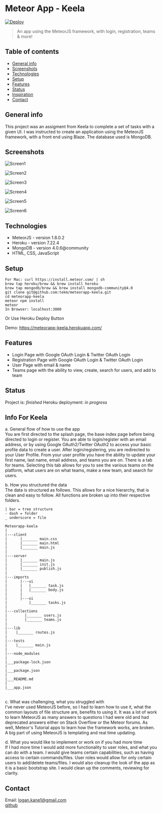 # Meteor App - Keela
[![Deploy](https://www.herokucdn.com/deploy/button.svg)](https://heroku.com/deploy)
> An app using the MeteorJS framework, with login, registration, teams & more!

## Table of contents
* [General info](#general-info)
* [Screenshots](#screenshots)
* [Technologies](#technologies)
* [Setup](#setup)
* [Features](#features)
* [Status](#status)
* [Inspiration](#info-for-keela)
* [Contact](#contact)

## General info
This project was an assigment from Keela to complete a set of tasks with a given UI. I was instructed
to create an application using the MeteorJS framework, with a front end using Blaze. The database used is
MongoDB.

## Screenshots
![Screen1](./img/Screen2.png=100x20)

![Screen2](./img/Screen2.png=100x20)

![Screen3](./img/Screen3.png=100x20)

![Screen4](./img/Screen4.png=100x20)

![Screen5](./img/Screen5.png=100x20)

![Screen6](./img/Screen6.png=100x20)

## Technologies
* MeteorJS - version 1.8.0.2
* Heroku - version 7.22.4
* MongoDB - version 4.0.6@community
* HTML, CSS, JavaScript

## Setup
```
For Mac: curl https://install.meteor.com/ | sh
brew tap heroku/brew && brew install heroku
brew tap mongodb/brew && brew install mongodb-community@4.0
git clone git@github.com:tekm/meteorapp-keela.git
cd meteorapp-keela
meteor npm install
meteor
In Browser: localhost:3000
```
Or Use Heroku Deploy Button

Demo: https://meteorapp-keela.herokuapp.com/

## Features
* Login Page with Google OAuth Login & Twitter OAuth Login
* Registration Page with Google OAuth Login & Twitter OAuth Login
* User Page with email & name
* Teams page with the ability to view, create, search for users, and add to team

## Status
Project is: _finished_
Heroku deployment: _in progress_

## Info For Keela
a. General flow of how to use the app\
You are first directed to the splash page, the base index page before being directed to login or register. You are able to login/register with an email address, or by using Google OAuth2/Twitter OAuth2 to access your basic profile data to create a user.
After login/registering, you are redirected to your User Profile. From your user profile you have the ability to update your first name, last name, email address, and teams you are on. 
There is a tab for teams. Selecting this tab allows for you to see the various teams on the platform, what users are on what teams, make a new team, and search for users.


b. How you structured the data\
The data is structured as follows. This allows for a nice hierarchy, that is clean and easy to follow. All functions are broken up into their respective folders.

```
| bar = tree structure
- dash = folder
_ underscore = file

Meteorapp-keela
|
|---client
|      |_______ main.css
|      |_______ main.html
|      |_______ main.js
|
|---server
|      |_______ main.js
|      |_______ init.js
|      |_______ publish.js
|
|---imports
|      |---ui
|      |   |_______ task.js
|      |   |_______ body.js
|      |
|      |---ui
|          |_______ tasks.js
|
|---collections
|        |_______ users.js
|        |_______ teams.js
|
|---lib
|    |_______ routes.js
|
|---tests
|    |_______ main.js
|
|---node_modules
|
|___package-lock.json
|
|___package.json
|
|___README.md
|
|___app.json

```
\
c. What was challenging, what you struggled with\
I've never used MeteorJS before, so I had to learn how to use it, what the common layouts of file structure are, benefits to using it. It was a lot of work to learn MeteorJS as many answers to questions I had were old and had deprecated answers either on Stack Overflow or the Meteor forums. As well, Meteor's Tutorial apps to learn how the framework works, are broken. A big part of using MeteorJS is templating and real time updating.


d. What you would like to implement or work on if you had more time\
If I had more time I would add more functionality to user roles, and what you can do with a team. I would give teams certain capabilities, such as having access to certain commands/files. User roles would allow for only certain users to add/delete teams/files. I would also cleanup the look of the app as it is a basic bootstrap site. I would clean up the comments, reviewing for clarity.

## Contact
Email: logan.kane1@gmail.com\
[github](github.com/tekm)
